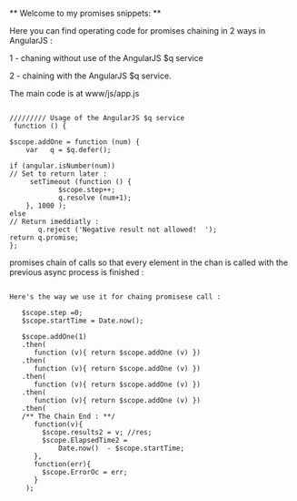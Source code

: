** Welcome to my promises snippets: **

Here you can find operating code for promises chaining in 2 ways in AngularJS :

1 - chaning without use of the AngularJS $q service 

2 - chaining with the AngularJS $q service.

The main code is at www/js/app.js

```

///////// Usage of the AngularJS $q service 
 function () { 

$scope.addOne = function (num) {
	var   q = $q.defer();

if (angular.isNumber(num)) 
// Set to return later : 
     setTimeout (function () { 
            $scope.step++; 
            q.resolve (num+1); 
    }, 1000 );
else 
// Return imeddiatly : 
       q.reject ('Negative result not allowed!  ');
return q.promise;
};
```

promises chain of calls so that every element in the chan is 
called with the previous async process is finished  :

```

Here's the way we use it for chaing promisese call : 

   $scope.step =0; 
   $scope.startTime = Date.now();    
   
   $scope.addOne(1)
   .then(
      function (v){ return $scope.addOne (v) })
   .then(
      function (v){ return $scope.addOne (v) })
   .then(
      function (v){ return $scope.addOne (v) })
   .then(
      function (v){ return $scope.addOne (v) })
   .then(
   /** The Chain End : **/  
      function(v){
        $scope.results2 = v; //res; 
        $scope.ElapsedTime2 = 
			Date.now()  - $scope.startTime; 
      }, 
      function(err){ 
        $scope.ErrorOc = err; 
      }
    );
```	
 








